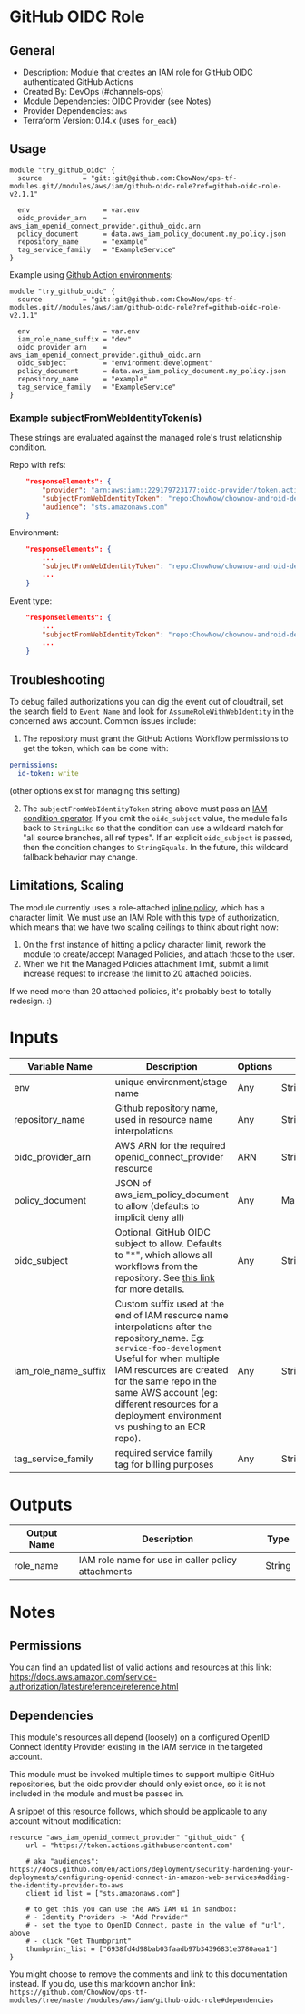 # GitHub OIDC Role

## General

* Description: Module that creates an IAM role for GitHub OIDC authenticated GitHub Actions
* Created By: DevOps (#channels-ops)
* Module Dependencies: OIDC Provider (see Notes)
* Provider Dependencies: `aws`
* Terraform Version: 0.14.x (uses `for_each`)

## Usage

```hcl
module "try_github_oidc" {
  source          = "git::git@github.com:ChowNow/ops-tf-modules.git//modules/aws/iam/github-oidc-role?ref=github-oidc-role-v2.1.1"

  env                  = var.env
  oidc_provider_arn    = aws_iam_openid_connect_provider.github_oidc.arn
  policy_document      = data.aws_iam_policy_document.my_policy.json
  repository_name      = "example"
  tag_service_family   = "ExampleService"
}
```

Example using [Github Action environments](https://docs.github.com/en/actions/deployment/targeting-different-environments/using-environments-for-deployment):

```hcl
module "try_github_oidc" {
  source          = "git::git@github.com:ChowNow/ops-tf-modules.git//modules/aws/iam/github-oidc-role?ref=github-oidc-role-v2.1.1"

  env                  = var.env
  iam_role_name_suffix = "dev"
  oidc_provider_arn    = aws_iam_openid_connect_provider.github_oidc.arn
  oidc_subject         = "environment:development"
  policy_document      = data.aws_iam_policy_document.my_policy.json
  repository_name      = "example"
  tag_service_family   = "ExampleService"
}
```

### Example subjectFromWebIdentityToken(s)

These strings are evaluated against the managed role's trust relationship condition.

Repo with refs:
```json
    "responseElements": {
        "provider": "arn:aws:iam::229179723177:oidc-provider/token.actions.githubusercontent.com",
        "subjectFromWebIdentityToken": "repo:ChowNow/chownow-android-demo:ref:refs/heads/main",
        "audience": "sts.amazonaws.com"
    }
```

Environment:

```json
    "responseElements": {
        ...
        "subjectFromWebIdentityToken": "repo:ChowNow/chownow-android-demo:environment:production",
        ...
    }
```

Event type:

```json
    "responseElements": {
        ...
        "subjectFromWebIdentityToken": "repo:ChowNow/chownow-android-demo:pull_request",
        ...
    }
```

## Troubleshooting

To debug failed authorizations you can dig the event out of cloudtrail, set the search field to `Event Name` and look for `AssumeRoleWithWebIdentity` in the concerned aws account.  Common issues include:

1. The repository must grant the GitHub Actions Workflow permissions to get the token, which can be done with:
```yaml
permissions:
  id-token: write
```
(other options exist for managing this setting)

2. The `subjectFromWebIdentityToken` string above must pass an [IAM condition operator](https://docs.aws.amazon.com/IAM/latest/UserGuide/reference_policies_elements_condition_operators.html). If you omit the `oidc_subject` value, the module falls back to `StringLike` so that the condition can use a wildcard match for "all source branches, all ref types". If an explicit `oidc_subject` is passed, then the condition changes to `StringEquals`. In the future, this wildcard fallback behavior may change.

## Limitations, Scaling

The module currently uses a role-attached [inline policy](https://docs.aws.amazon.com/IAM/latest/UserGuide/reference_iam-quotas.html), which has a character limit.  We must use an IAM Role with this type of authorization, which means that we have two scaling ceilings to think about right now:

1. On the first instance of hitting a policy character limit, rework the module to create/accept Managed Policies, and attach those to the user.
2. When we hit the Managed Policies attachment limit, submit a limit increase request to increase the limit to 20 attached policies.

If we need more than 20 attached policies, it's probably best to totally redesign. :)

# Inputs

| Variable Name        | Description                                                                                                                                                                                                                                                                                               | Options | Type        | Required? |
| -------------------- | --------------------------------------------------------------------------------------------------------------------------------------------------------------------------------------------------------------------------------------------------------------------------------------------------------- | ------- | ----------- | --------- |
| env                  | unique environment/stage name                                                                                                                                                                                                                                                                             | Any     | String      | Yes       |
| repository_name      | Github repository name, used in resource name interpolations                                                                                                                                                                                                                                              | Any     | String      | Yes       |
| oidc_provider_arn    | AWS ARN for the required openid_connect_provider resource                                                                                                                                                                                                                                                 | ARN     | String      | Yes       |
| policy_document      | JSON of aws_iam_policy_document to allow (defaults to implicit deny all)                                                                                                                                                                                                                                  | Any     | Map[string] | Yes       |
| oidc_subject         | Optional. GitHub OIDC subject to allow.  Defaults to "*", which allows all workflows from the repository. See [this link](https://docs.github.com/en/actions/deployment/security-hardening-your-deployments/about-security-hardening-with-openid-connect#example-subject-claims) for more details.        | Any     | String      | No        |
| iam_role_name_suffix | Custom suffix used at the end of IAM resource name interpolations after the repository_name. Eg: `service-foo-development` Useful for when multiple IAM resources are created for the same repo in the same AWS account (eg: different resources for a deployment environment vs pushing to an ECR repo). | Any     | String      | No        |
| tag_service_family   | required service family tag for billing purposes                                                                                                                                                                                                                                                          | Any     | String      | Yes       |


# Outputs

| Output Name | Description                                        | Type   |
| ----------- | -------------------------------------------------- | ------ |
| role_name   | IAM role name for use in caller policy attachments | String |

# Notes

## Permissions

You can find an updated list of valid actions and resources at this link: https://docs.aws.amazon.com/service-authorization/latest/reference/reference.html

## Dependencies

This module's resources all depend (loosely) on a configured OpenID Connect Identity Provider existing in the IAM service in the targeted account.

This module must be invoked multiple times to support multiple GitHub repositories, but the oidc provider should only exist once, so it is not included in the module and must be passed in.

A snippet of this resource follows, which should be applicable to any account without modification:
```hcl
resource "aws_iam_openid_connect_provider" "github_oidc" {
    url = "https://token.actions.githubusercontent.com"

    # aka "audiences": https://docs.github.com/en/actions/deployment/security-hardening-your-deployments/configuring-openid-connect-in-amazon-web-services#adding-the-identity-provider-to-aws
    client_id_list = ["sts.amazonaws.com"]

    # to get this you can use the AWS IAM ui in sandbox:
    # - Identity Providers -> "Add Provider"
    # - set the type to OpenID Connect, paste in the value of "url", above
    # - click "Get Thumbprint"
    thumbprint_list = ["6938fd4d98bab03faadb97b34396831e3780aea1"]
}
```
You might choose to remove the comments and link to this documentation instead.  If you do, use this markdown anchor link: `https://github.com/ChowNow/ops-tf-modules/tree/master/modules/aws/iam/github-oidc-role#dependencies`
